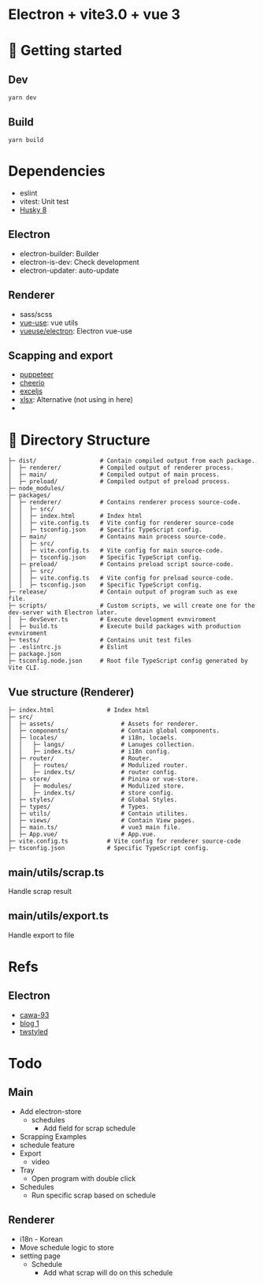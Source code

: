 # Electron + vite3.0 + vue 3

# :rocket: Getting started
## Dev
```shell
yarn dev
```
## Build
```shell
yarn build
```

# Dependencies
- eslint
- vitest: Unit test
- [Husky 8](https://github.com/typicode/husky)

## Electron
- electron-builder: Builder
- electron-is-dev: Check development
- electron-updater: auto-update

## Renderer
- sass/scss
- [vue-use](https://vueuse.org/): vue utils
- [vueuse/electron](https://vueuse.org/electron/readme.html#vueuse-electron): Electron vue-use

## Scapping and export
- [puppeteer]()
- [cheerio]()
- [exceljs](https://www.npmjs.com/package/exceljs)
- [xlsx](https://www.npmjs.com/package/xlsx): Alternative (not using in here)
- 

# :file_folder: Directory Structure
```
├─ dist/                  # Contain compiled output from each package.
│  ├─ renderer/           # Compiled output of renderer process.
│  ├─ main/               # Compiled output of main process.
│  ├─ preload/            # Compiled output of preload process.
├─ node_modules/
├─ packages/
│  ├─ renderer/           # Contains renderer process source-code.
│  │  ├─ src/
│  │  ├─ index.html       # Index html
│  │  ├─ vite.config.ts   # Vite config for renderer source-code
│  │  ├─ tsconfig.json    # Specific TypeScript config.
│  ├─ main/               # Contains main process source-code.
│  │  ├─ src/
│  │  ├─ vite.config.ts   # Vite config for main source-code.
│  │  ├─ tsconfig.json    # Specific TypeScript config.
│  ├─ preload/            # Contains preload script source-code.
│  │  ├─ src/
│  │  ├─ vite.config.ts   # Vite config for preload source-code.
│  │  ├─ tsconfig.json    # Specific TypeScript config.
├─ release/               # Contain output of program such as exe file.
├─ scripts/               # Custom scripts, we will create one for the dev-server with Electron later.
│  ├─ devSever.ts         # Execute development evnviroment
│  ├─ build.ts            # Execute build packages with production evnviroment
├─ tests/                 # Contains unit test files
├─ .eslintrc.js           # Eslint
├─ package.json
├─ tsconfig.node.json     # Root file TypeScript config generated by Vite CLI.
```
## Vue structure (Renderer)
```
├─ index.html               # Index html
├─ src/
│  ├─ assets/                   # Assets for renderer.
│  ├─ components/               # Contain global components.
│  ├─ locales/                  # i18n, locaels.
│  │   ├─ langs/                # Lanuges collection.
│  │   ├─ index.ts/             # i18n config.
│  ├─ router/                   # Router.
│  │   ├─ routes/               # Modulized router.
│  │   ├─ index.ts/             # router config.
│  ├─ store/                    # Pinina or vue-store.
│  │   ├─ modules/              # Modulized store.
│  │   ├─ index.ts/             # store config.
│  ├─ styles/                   # Global Styles.
│  ├─ types/                    # Types.
│  ├─ utils/                    # Contain utilites.
│  ├─ views/                    # Contain View pages.
│  ├─ main.ts/                  # vue3 main file.
│  ├─ App.vue/                  # App.vue.
├─ vite.config.ts           # Vite config for renderer source-code
├─ tsconfig.json            # Specific TypeScript config.
```
## main/utils/scrap.ts
Handle scrap result

## main/utils/export.ts
Handle export to file

# Refs
## Electron
- [cawa-93](https://github.com/cawa-93/vite-electron-builder)
- [blog 1](https://blog.totominc.io/blog/electron-with-typescript-and-vite-as-a-build-system)
- [twstyled](https://github.com/twstyled/electron-vite-react)

# Todo
## Main
- Add electron-store
  - schedules
    - Add field for scrap schedule
- Scrapping Examples
- schedule feature
- Export
  - video
- Tray
  - Open program with double click
- Schedules
  - Run specific scrap based on schedule 
## Renderer
- i18n - Korean
- Move schedule logic to store
- setting page
  - Schedule
    - Add what scrap will do on this schedule
